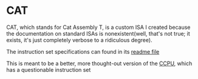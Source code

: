 # CAT
CAT, which stands for Cat Assembly T, is a custom ISA I created because the documentation on standard ISAs is nonexistent(well, that's not true; it exists, it's just completely verbose to a ridiculous degree).

The instruction set specifications can found in its [readme file](./is.md)

This is meant to be a better, more thought-out version of the [CCPU](https://github.com/voidwyrm-2/ccpu), which has a questionable instruction set